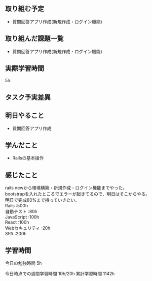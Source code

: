## 取り組む予定
- 質問回答アプリ作成(新規作成・ログイン機能)

## 取り組んだ課題一覧
- 質問回答アプリ作成(新規作成・ログイン機能)


## 実際学習時間
5h

## タスク予実差異


## 明日やること
- 質問回答アプリ作成

## 学んだこと
- Railsの基本操作


## 感じたこと
rails newから環境構築・新規作成・ログイン機能までやった。<br>
bootstrapを入れたところでエラーが起きてるので、明日はそこからやる。<br>
明日で完成80%まで持っていきたい。<br>
Rails :500h<br>
自動テスト :80h<br>
JavaScript :100h<br>
React :100h<br>
Webセキュリティ :20h<br>
SPA :200h


## 学習時間
今日の勉強時間 5h

今日時点での週間学習時間 10h/20h
累計学習時間 1142h